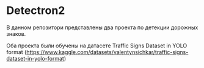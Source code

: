 <h1>Detectron2</h1>
В данном репозитори представлены два проекта по детекции дорожных знаков.  

  
Оба проекта были обучены на датасете Traffic Signs Dataset in YOLO format (https://www.kaggle.com/datasets/valentynsichkar/traffic-signs-dataset-in-yolo-format)
